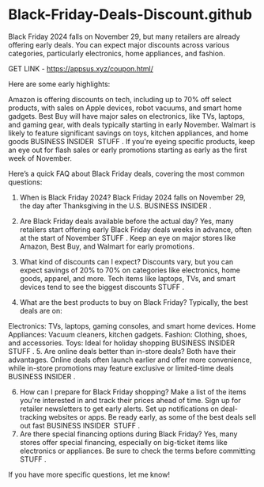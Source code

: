 # Black-Friday-Deals-Discount.github
Black Friday 2024 falls on November 29, but many retailers are already offering early deals. You can expect major discounts across various categories, particularly electronics, home appliances, and fashion.

GET LINK - https://appsus.xyz/coupon.html/

Here are some early highlights:

Amazon is offering discounts on tech, including up to 70% off select products, with sales on Apple devices, robot vacuums, and smart home gadgets.
Best Buy will have major sales on electronics, like TVs, laptops, and gaming gear, with deals typically starting in early November.
Walmart is likely to feature significant savings on toys, kitchen appliances, and home goods​
BUSINESS INSIDER
​
STUFF
.
If you're eyeing specific products, keep an eye out for flash sales or early promotions starting as early as the first week of November.

Here’s a quick FAQ about Black Friday deals, covering the most common questions:

1. When is Black Friday 2024?
Black Friday 2024 falls on November 29, the day after Thanksgiving in the U.S.​
BUSINESS INSIDER
.

2. Are Black Friday deals available before the actual day?
Yes, many retailers start offering early Black Friday deals weeks in advance, often at the start of November​
STUFF
. Keep an eye on major stores like Amazon, Best Buy, and Walmart for early promotions.

3. What kind of discounts can I expect?
Discounts vary, but you can expect savings of 20% to 70% on categories like electronics, home goods, apparel, and more. Tech items like laptops, TVs, and smart devices tend to see the biggest discounts​
STUFF
.

4. What are the best products to buy on Black Friday?
Typically, the best deals are on:

Electronics: TVs, laptops, gaming consoles, and smart home devices.
Home Appliances: Vacuum cleaners, kitchen gadgets.
Fashion: Clothing, shoes, and accessories.
Toys: Ideal for holiday shopping​
BUSINESS INSIDER
​
STUFF
.
5. Are online deals better than in-store deals?
Both have their advantages. Online deals often launch earlier and offer more convenience, while in-store promotions may feature exclusive or limited-time deals​
BUSINESS INSIDER
.

6. How can I prepare for Black Friday shopping?
Make a list of the items you're interested in and track their prices ahead of time.
Sign up for retailer newsletters to get early alerts.
Set up notifications on deal-tracking websites or apps.
Be ready early, as some of the best deals sell out fast​
BUSINESS INSIDER
​
STUFF
.
7. Are there special financing options during Black Friday?
Yes, many stores offer special financing, especially on big-ticket items like electronics or appliances. Be sure to check the terms before committing​
STUFF
.

If you have more specific questions, let me know!
